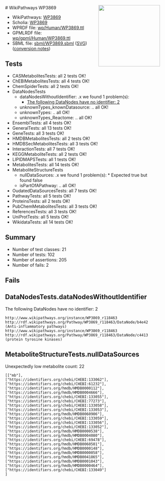 <img style="float: right; width: 200px" src="../logo.png" />
# WikiPathways WP3869

* WikiPathways: [WP3869](https://identifiers.org/wikipathways:WP3869)
* Scholia: [WP3869](https://scholia.toolforge.org/wikipathways/WP3869)
* WPRDF file: [wp/Human/WP3869.ttl](../wp/Human/WP3869.ttl)
* GPMLRDF file: [wp/gpml/Human/WP3869.ttl](../wp/gpml/Human/WP3869.ttl)
* SBML file: [sbml/WP3869.sbml](../sbml/WP3869.sbml) ([SVG](../sbml/WP3869.svg)) ([conversion notes](../sbml/WP3869.txt))

## Tests
* CASMetabolitesTests: all 2 tests OK!
* ChEBIMetabolitesTests: all 4 tests OK!
* ChemSpiderTests: all 2 tests OK!
* DataNodesTests
    * dataNodesWithoutIdentifier: .x we found 1 problem(s):
        * [The following DataNodes have no identifier: 2](#d2d32fa1)
    * unknownTypes_knownDatasource: .. all OK!
    * unknownTypes: .. all OK!
    * unknownTypes_Reactome: .. all OK!
* EnsemblTests: all 4 tests OK!
* GeneralTests: all 13 tests OK!
* GeneTests: all 3 tests OK!
* HMDBMetabolitesTests: all 2 tests OK!
* HMDBSecMetabolitesTests: all 3 tests OK!
* InteractionTests: all 7 tests OK!
* KEGGMetaboliteTests: all 2 tests OK!
* LIPIDMAPSTests: all 1 tests OK!
* MetabolitesTests: all 14 tests OK!
* MetaboliteStructureTests
    * nullDataSources: .x we found 1 problem(s):
            * Expected true but found false
    * isPartOfAPathway: .. all OK!
* OudatedDataSourcesTests: all 7 tests OK!
* PathwayTests: all 5 tests OK!
* ProteinsTests: all 2 tests OK!
* PubChemMetabolitesTests: all 3 tests OK!
* ReferencesTests: all 3 tests OK!
* UniProtTests: all 5 tests OK!
* WikidataTests: all 14 tests OK!


## Summary

* Number of test classes: 21
* Number of tests: 102
* Number of assertions: 205
* Number of fails: 2

## Fails

<a name="d2d32fa1" />

## DataNodesTests.dataNodesWithoutIdentifier

The following DataNodes have no identifier: 2
```
http://www.wikipathways.org/instance/WP3869_r118463 http://rdf.wikipathways.org/Pathway/WP3869_r118463/DataNode/b4e42 (Anti-inflammatory pathways)
http://www.wikipathways.org/instance/WP3869_r118463 http://rdf.wikipathways.org/Pathway/WP3869_r118463/DataNode/c4413 (protein tyrosine kinases)
```

<a name="919041aa" />

## MetaboliteStructureTests.nullDataSources

Unexpectedly low metabolite count: 22
```
[["mb"],
["https://identifiers.org/chebi/CHEBI:133062"],
["https://identifiers.org/chebi/CHEBI:61232"],
["https://identifiers.org/hmdb/HMDB0000112"],
["https://identifiers.org/hmdb/HMDB0004666"],
["https://identifiers.org/chebi/CHEBI:133055"],
["https://identifiers.org/chebi/CHEBI:77273"],
["https://identifiers.org/chebi/CHEBI:133058"],
["https://identifiers.org/chebi/CHEBI:133053"],
["https://identifiers.org/hmdb/HMDB0060906"],
["https://identifiers.org/chebi/CHEBI:133059"],
["https://identifiers.org/chebi/CHEBI:133056"],
["https://identifiers.org/chebi/CHEBI:133052"],
["https://identifiers.org/hmdb/HMDB0000538"],
["https://identifiers.org/hmdb/HMDB0004080"],
["https://identifiers.org/chebi/CHEBI:69478"],
["https://identifiers.org/hmdb/HMDB0060501"],
["https://identifiers.org/hmdb/HMDB0000148"],
["https://identifiers.org/hmdb/HMDB0000058"],
["https://identifiers.org/hmdb/HMDB0041865"],
["https://identifiers.org/hmdb/HMDB0001043"],
["https://identifiers.org/hmdb/HMDB0000464"],
["https://identifiers.org/chebi/CHEBI:133049"]
]
```

